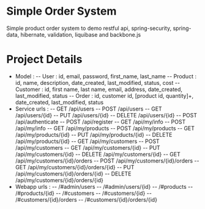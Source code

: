 Simple Order System
===================

Simple product order system to demo restful api, spring-security, spring-data, hibernate, validation, liquibase and backbone.js

Project Details
===============
- Model :
-- User     : id, email, password, first_name, last_name
-- Product  : id, name, description, date_created, last_modified, status, cost
-- Customer : id, first name, last name, email, address, date_created, last_modified, status
-- Order    : id, customer id, [product id, quantity]+, date_created, last_modified, status
- Service urls :
-- GET    /api/users
-- POST   /api/users
-- GET    /api/users/{id}
-- PUT    /api/users/{id}
-- DELETE /api/users/{id}
-- POST   /api/authenticate
-- POST   /api/register
-- GET    /api/my/info
-- POST   /api/my/info
-- GET    /api/my/products
-- POST   /api/my/products
-- GET    /api/my/products/{id}
-- PUT    /api/my/products/{id}
-- DELETE /api/my/products/{id}
-- GET    /api/my/customers
-- POST   /api/my/customers
-- GET    /api/my/customers/{id}
-- PUT    /api/my/customers/{id}
-- DELETE /api/my/customers/{id}
-- GET    /api/my/customers/{id}/orders
-- POST   /api/my/customers/{id}/orders
-- GET    /api/my/customers/{id}/orders/{id}
-- PUT    /api/my/customers/{id}/orders/{id}
-- DELETE /api/my/customers/{id}/orders/{id}
- Webapp urls :
-- /#admin/users
-- /#admin/users/{id}
-- /#products
-- /#products/{id}
-- /#customers
-- /#customers/{id}
-- /#customers/{id}/orders
-- /#customers/{id}/orders/{id}
